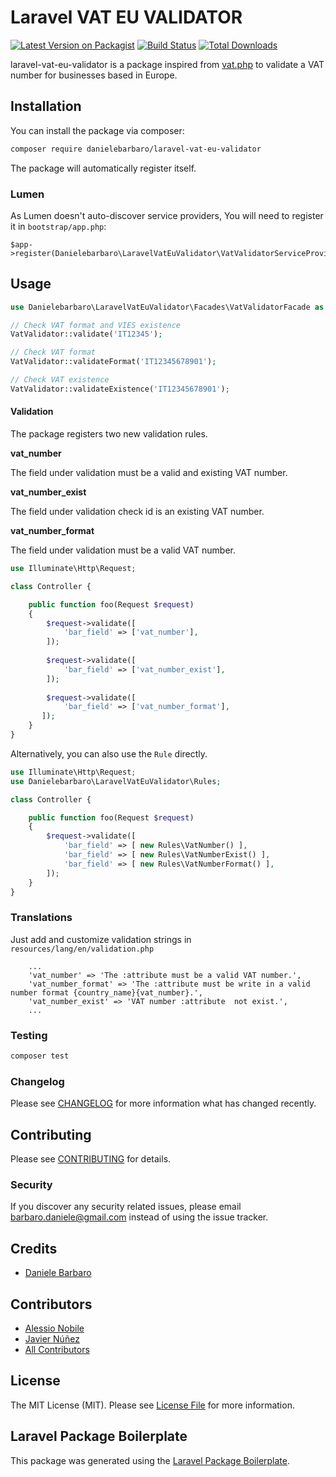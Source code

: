 Laravel VAT EU VALIDATOR
================

[![Latest Version on Packagist](https://img.shields.io/packagist/v/danielebarbaro/laravel-vat-eu-validator.svg?style=flat-square)](https://packagist.org/packages/danielebarbaro/laravel-vat-eu-validator)
[![Build Status](https://img.shields.io/travis/danielebarbaro/laravel-vat-eu-validator/master.svg?style=flat-square)](https://travis-ci.org/danielebarbaro/laravel-vat-eu-validator)
[![Total Downloads](https://img.shields.io/packagist/dt/danielebarbaro/laravel-vat-eu-validator.svg?style=flat-square)](https://packagist.org/packages/danielebarbaro/laravel-vat-eu-validator)

laravel-vat-eu-validator is a package inspired from [vat.php](https://github.com/dannyvankooten/vat.php) to validate a VAT number for businesses based in Europe.


## Installation

You can install the package via composer:

```bash
composer require danielebarbaro/laravel-vat-eu-validator
```

The package will automatically register itself.

### Lumen
As Lumen doesn't auto-discover service providers, You will need to register it in ```bootstrap/app.php```:
```
$app->register(Danielebarbaro\LaravelVatEuValidator\VatValidatorServiceProvider::class);
```

## Usage

```php
use Danielebarbaro\LaravelVatEuValidator\Facades\VatValidatorFacade as VatValidator;

// Check VAT format and VIES existence
VatValidator::validate('IT12345');

// Check VAT format
VatValidator::validateFormat('IT12345678901'); 

// Check VAT existence
VatValidator::validateExistence('IT12345678901');

```


#### Validation

The package registers two new validation rules.

**vat_number**

The field under validation must be a valid and existing VAT number.

**vat_number_exist**

The field under validation check id is an existing VAT number.

**vat_number_format**

The field under validation must be a valid VAT number.

```php
use Illuminate\Http\Request;

class Controller {

    public function foo(Request $request) 
    {
        $request->validate([
            'bar_field' => ['vat_number'],
        ]);
        
        $request->validate([
            'bar_field' => ['vat_number_exist'],
        ]);
        
        $request->validate([
            'bar_field' => ['vat_number_format'],
       ]);
    }
}
```

Alternatively, you can also use the `Rule` directly.

```php
use Illuminate\Http\Request;
use Danielebarbaro\LaravelVatEuValidator\Rules;

class Controller {

    public function foo(Request $request) 
    {
        $request->validate([
            'bar_field' => [ new Rules\VatNumber() ],
            'bar_field' => [ new Rules\VatNumberExist() ],
            'bar_field' => [ new Rules\VatNumberFormat() ],
        ]);
    }
}
```

### Translations
Just add and customize validation strings in `resources/lang/en/validation.php`
```
    ...
    'vat_number' => 'The :attribute must be a valid VAT number.',
    'vat_number_format' => 'The :attribute must be write in a valid number format {country_name}{vat_number}.',
    'vat_number_exist' => 'VAT number :attribute  not exist.',
    ...
```

### Testing

``` bash
composer test
```

### Changelog

Please see [CHANGELOG](CHANGELOG.md) for more information what has changed recently.

## Contributing

Please see [CONTRIBUTING](CONTRIBUTING.md) for details.

### Security

If you discover any security related issues, please email barbaro.daniele@gmail.com instead of using the issue tracker.

## Credits

- [Daniele Barbaro](https://github.com/danielebarbaro)

## Contributors
- [Alessio Nobile](https://github.com/alessionobile)
- [Javier Núñez](https://github.com/javiernunez)
- [All Contributors](../../contributors)

## License

The MIT License (MIT). Please see [License File](LICENSE.md) for more information.

## Laravel Package Boilerplate

This package was generated using the [Laravel Package Boilerplate](https://laravelpackageboilerplate.com).
